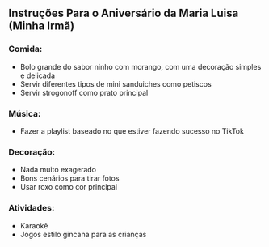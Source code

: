 ## Instruções Para o Aniversário da Maria Luisa (Minha Irmã)

### Comida:

- Bolo grande do sabor ninho com morango, com uma decoração simples e delicada
- Servir diferentes tipos de mini sanduiches como petiscos
- Servir strogonoff como prato principal

### Música:

- Fazer a playlist baseado no que estiver fazendo sucesso no TikTok

### Decoração:

- Nada muito exagerado
- Bons cenários para tirar fotos
- Usar roxo como cor principal

### Atividades:

- Karaokê
- Jogos estilo gincana para as crianças
